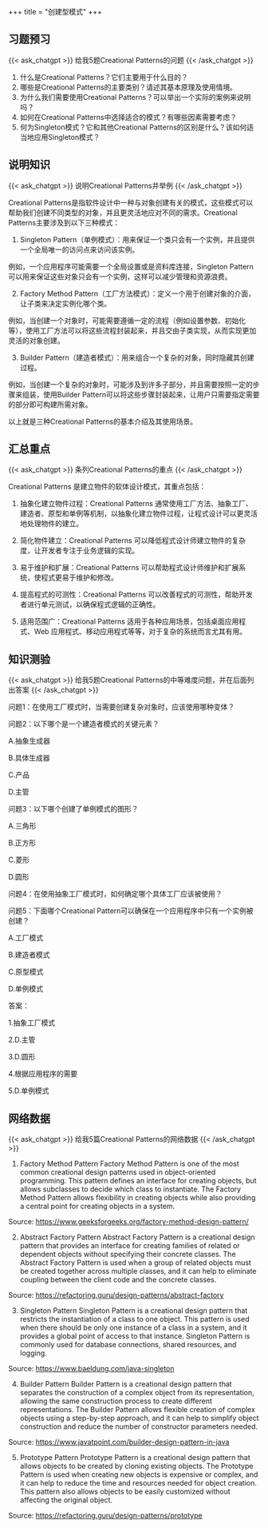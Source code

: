 +++
title = "创建型模式"
+++
## 习题预习
{{< ask_chatgpt >}}
给我5题Creational Patterns的问题
{{< /ask_chatgpt >}}



1. 什么是Creational Patterns？它们主要用于什么目的？
2. 哪些是Creational Patterns的主要类别？请述其基本原理及使用情境。
3. 为什么我们需要使用Creational Patterns？可以举出一个实际的案例来说明吗？
4. 如何在Creational Patterns中选择适合的模式？有哪些因素需要考虑？
5. 何为Singleton模式？它和其他Creational Patterns的区别是什么？该如何适当地应用Singleton模式？   

## 说明知识
{{< ask_chatgpt >}}
说明Creational Patterns并举例
{{< /ask_chatgpt >}}



Creational Patterns是指软件设计中一种与对象创建有关的模式，这些模式可以帮助我们创建不同类型的对象，并且更灵活地应对不同的需求。Creational Patterns主要涉及到以下三种模式： 

1. Singleton Pattern（单例模式）：用来保证一个类只会有一个实例，并且提供一个全局唯一的访问点来访问该实例。 

例如，一个应用程序可能需要一个全局设置或是资料库连接，Singleton Pattern可以用来保证这些对象只会有一个实例，这样可以减少管理和资源浪费。 

2. Factory Method Pattern（工厂方法模式）：定义一个用于创建对象的介面，让子类来决定实例化哪个类。 

例如，当创建一个对象时，可能需要遵循一定的流程（例如设置参数、初始化等），使用工厂方法可以将这些流程封装起来，并且交由子类实现，从而实现更加灵活的对象创建。 

3. Builder Pattern（建造者模式）：用来组合一个复杂的对象，同时隐藏其创建过程。 

例如，当创建一个复杂的对象时，可能涉及到许多子部分，并且需要按照一定的步骤来组装，使用Builder Pattern可以将这些步骤封装起来，让用户只需要指定需要的部分即可构建所需对象。 

以上就是三种Creational Patterns的基本介绍及其使用场景。   

## 汇总重点
{{< ask_chatgpt >}}
条列Creational Patterns的重点
{{< /ask_chatgpt >}}



Creational Patterns 是建立物件的软体设计模式，其重点包括：

1. 抽象化建立物件过程：Creational Patterns 通常使用工厂方法、抽象工厂、建造者、原型和单例等机制，以抽象化建立物件过程，让程式设计可以更灵活地处理物件的建立。

2. 简化物件建立：Creational Patterns 可以降低程式设计师建立物件的复杂度，让开发者专注于业务逻辑的实现。

3. 易于维护和扩展：Creational Patterns 可以帮助程式设计师维护和扩展系统，使程式更易于维护和修改。

4. 提高程式的可测性：Creational Patterns 可以改善程式的可测性，帮助开发者进行单元测试，以确保程式逻辑的正确性。

5. 适用范围广：Creational Patterns 适用于各种应用场景，包括桌面应用程式、Web 应用程式、移动应用程式等等，对于复杂的系统而言尤其有用。   

## 知识测验
{{< ask_chatgpt >}}
给我5题Creational Patterns的中等难度问题，并在后面列出答案
{{< /ask_chatgpt >}}



问题1：在使用工厂模式时，当需要创建复杂对象时，应该使用哪种变体？

问题2：以下哪个是一个建造者模式的关键元素？

A.抽象生成器

B.具体生成器

C.产品

D.主管

问题3：以下哪个创建了单例模式的图形？

A.三角形

B.正方形

C.菱形

D.圆形

问题4：在使用抽象工厂模式时，如何确定哪个具体工厂应该被使用？

问题5：下面哪个Creational Pattern可以确保在一个应用程序中只有一个实例被创建？

A.工厂模式

B.建造者模式

C.原型模式

D.单例模式

答案：

1.抽象工厂模式

2.D.主管

3.D.圆形

4.根据应用程序的需要

5.D.单例模式   

## 网络数据
{{< ask_chatgpt >}}
给我5篇Creational Patterns的网络数据
{{< /ask_chatgpt >}}



1. Factory Method Pattern
Factory Method Pattern is one of the most common creational design patterns used in object-oriented programming. This pattern defines an interface for creating objects, but allows subclasses to decide which class to instantiate. The Factory Method Pattern allows flexibility in creating objects while also providing a central point for creating objects in a system.

Source: https://www.geeksforgeeks.org/factory-method-design-pattern/

2. Abstract Factory Pattern
Abstract Factory Pattern is a creational design pattern that provides an interface for creating families of related or dependent objects without specifying their concrete classes. The Abstract Factory Pattern is used when a group of related objects must be created together across multiple classes, and it can help to eliminate coupling between the client code and the concrete classes.

Source: https://refactoring.guru/design-patterns/abstract-factory

3. Singleton Pattern
Singleton Pattern is a creational design pattern that restricts the instantiation of a class to one object. This pattern is used when there should be only one instance of a class in a system, and it provides a global point of access to that instance. Singleton Pattern is commonly used for database connections, shared resources, and logging.

Source: https://www.baeldung.com/java-singleton

4. Builder Pattern
Builder Pattern is a creational design pattern that separates the construction of a complex object from its representation, allowing the same construction process to create different representations. The Builder Pattern allows flexible creation of complex objects using a step-by-step approach, and it can help to simplify object construction and reduce the number of constructor parameters needed.

Source: https://www.javatpoint.com/builder-design-pattern-in-java

5. Prototype Pattern
Prototype Pattern is a creational design pattern that allows objects to be created by cloning existing objects. The Prototype Pattern is used when creating new objects is expensive or complex, and it can help to reduce the time and resources needed for object creation. This pattern also allows objects to be easily customized without affecting the original object.

Source: https://refactoring.guru/design-patterns/prototype   

